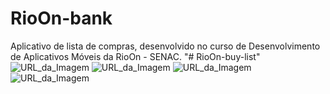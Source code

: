 # RioOn-bank
Aplicativo de lista de compras, desenvolvido no curso de Desenvolvimento de Aplicativos Móveis da RioOn - SENAC.
"# RioOn-buy-list" 
![URL_da_Imagem](https://github.com/VictorHMS-science/RioOn-bank/blob/main/app-list01.jpeg)
![URL_da_Imagem](https://github.com/VictorHMS-science/RioOn-bank/blob/main/app-list02.jpeg)
![URL_da_Imagem](https://github.com/VictorHMS-science/RioOn-bank/blob/main/app-list03.jpeg)
![URL_da_Imagem](https://github.com/VictorHMS-science/RioOn-bank/blob/main/app-list04.jpeg)
